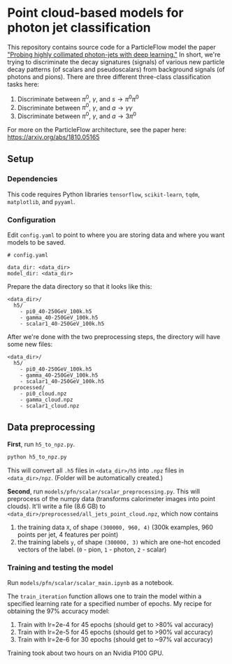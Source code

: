 # Point cloud-based models for photon jet classification

This repository contains source code for a ParticleFlow model the paper ["Probing highly collimated photon-jets with deep learning."](https://arxiv.org/abs/2203.16703) In short, we're trying to discriminate the decay signatures (signals) of various new particle decay patterns (of scalars and pseudoscalars) from background signals (of photons and pions). There are three different three-class classification tasks here:
1. Discriminate between $\pi^0$, $\gamma$, and $s\rightarrow \pi^0\pi^0$
2. Discriminate between $\pi^0$, $\gamma$, and $a\rightarrow \gamma\gamma$
3. Discriminate between $\pi^0$, $\gamma$, and $a\rightarrow 3\pi^0$

For more on the ParticleFlow architecture, see the paper here: https://arxiv.org/abs/1810.05165

## Setup

### Dependencies

This code requires Python libraries `tensorflow`, `scikit-learn`, `tqdm`, `matplotlib`, and `pyyaml`.

### Configuration

Edit `config.yaml` to point to where you are storing data and where you want models to be saved.

```
# config.yaml

data_dir: <data_dir>
model_dir: <data_dir>
```

Prepare the data directory so that it looks like this:

```
<data_dir>/
  h5/
    - pi0_40-250GeV_100k.h5
    - gamma_40-250GeV_100k.h5
    - scalar1_40-250GeV_100k.h5
```

After we're done with the two preprocessing steps, the directory will have some new files:

```
<data_dir>/
  h5/
    - pi0_40-250GeV_100k.h5
    - gamma_40-250GeV_100k.h5
    - scalar1_40-250GeV_100k.h5
  processed/
    - pi0_cloud.npz
    - gamma_cloud.npz
    - scalar1_cloud.npz
```

## Data preprocessing

**First**, run `h5_to_npz.py`.

```bash
python h5_to_npz.py
```

This will convert all `.h5` files in `<data_dir>/h5` into `.npz` files in `<data_dir>/npz`. (Folder will be automatically created.)

**Second**, run `models/pfn/scalar/scalar_preprocessing.py`. This will preprocess of the numpy data (transforms calorimeter images into point clouds). It'll write a file (8.6 GB) to `<data_dir>/preprocessed/all_jets_point_cloud.npz`, which now contains
1. the training data `X`, of shape `(300000, 960, 4)` (300k examples, 960 points per jet, 4 features per point)
2. the training labels `y`, of shape `(300000, 3)` which are one-hot encoded vectors of the label. (`0` - pion, `1` - photon, `2` - scalar)

### Training and testing the model

Run `models/pfn/scalar/scalar_main.ipynb` as a notebook.

The `train_iteration` function allows one to train the model within a specified learning rate for a specified number of epochs. My recipe for obtaining the 97% accuracy model:

1. Train with lr=2e-4 for 45 epochs (should get to >80% val accuracy)
2. Train with lr=2e-5 for 45 epochs (should get to >90% val accuracy)
3. Train with lr=2e-6 for 30 epochs (should get to ~97% val accuracy)

Training took about two hours on an Nvidia P100 GPU.
